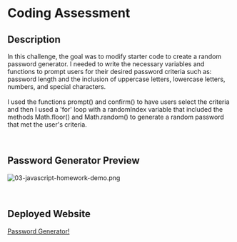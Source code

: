 # Coding Assessment

## Description
In this challenge, the goal was to modify starter code to create a random password generator. I needed to write the necessary variables and functions to prompt users for their desired password criteria such as: password length and the inclusion of uppercase letters, lowercase letters, numbers, and special characters. <br> <br> I used the functions prompt() and confirm() to have users select the criteria and then I used a 'for' loop with a randomIndex variable that included the methods Math.floor() and Math.random() to generate a random password that met the user's criteria.

<br>

## Password Generator Preview

![03-javascript-homework-demo.png](./assets/images/03-javascript-homework-demo.png)

<br>

## Deployed Website

[Password Generator!](https://trevormcgill.github.io/password-generator/)